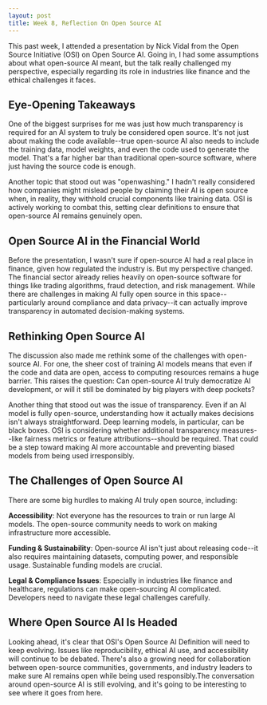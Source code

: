 ```yaml
---
layout: post
title: Week 8, Reflection On Open Source AI
---
```


This past week, I attended a presentation by Nick Vidal from the Open Source Initiative (OSI) on Open Source AI. Going in, I had some assumptions about what open-source AI meant, but the talk really challenged my perspective, especially regarding its role in industries like finance and the ethical challenges it faces.

<!--more-->

## Eye-Opening Takeaways

One of the biggest surprises for me was just how much transparency is required for an AI system to truly be considered open source. It's not just about making the code available--true open-source AI also needs to include the training data, model weights, and even the code used to generate the model. That's a far higher bar than traditional open-source software, where just having the source code is enough.

Another topic that stood out was "openwashing." I hadn't really considered how companies might mislead people by claiming their AI is open source when, in reality, they withhold crucial components like training data. OSI is actively working to combat this, setting clear definitions to ensure that open-source AI remains genuinely open.

## Open Source AI in the Financial World

Before the presentation, I wasn't sure if open-source AI had a real place in finance, given how regulated the industry is. But my perspective changed. The financial sector already relies heavily on open-source software for things like trading algorithms, fraud detection, and risk management. While there are challenges in making AI fully open source in this space--particularly around compliance and data privacy--it can actually improve transparency in automated decision-making systems.

## Rethinking Open Source AI

The discussion also made me rethink some of the challenges with open-source AI. For one, the sheer cost of training AI models means that even if the code and data are open, access to computing resources remains a huge barrier. This raises the question: Can open-source AI truly democratize AI development, or will it still be dominated by big players with deep pockets?

Another thing that stood out was the issue of transparency. Even if an AI model is fully open-source, understanding how it actually makes decisions isn't always straightforward. Deep learning models, in particular, can be black boxes. OSI is considering whether additional transparency measures--like fairness metrics or feature attributions--should be required. That could be a step toward making AI more accountable and preventing biased models from being used irresponsibly.

## The Challenges of Open Source AI

There are some big hurdles to making AI truly open source, including:

**Accessibility**: Not everyone has the resources to train or run large AI models. The open-source community needs to work on making infrastructure more accessible.

**Funding & Sustainability**: Open-source AI isn't just about releasing code--it also requires maintaining datasets, computing power, and responsible usage. Sustainable funding models are crucial.

**Legal & Compliance Issues**: Especially in industries like finance and healthcare, regulations can make open-sourcing AI complicated. Developers need to navigate these legal challenges carefully.

## Where Open Source AI Is Headed

Looking ahead, it's clear that OSI's Open Source AI Definition will need to keep evolving. Issues like reproducibility, ethical AI use, and accessibility will continue to be debated. There's also a growing need for collaboration between open-source communities, governments, and industry leaders to make sure AI remains open while being used responsibly.The conversation around open-source AI is still evolving, and it's going to be interesting to see where it goes from here.



